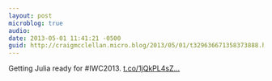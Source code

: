 ```yaml
---
layout: post
microblog: true
audio: 
date: 2013-05-01 11:41:21 -0500
guid: http://craigmcclellan.micro.blog/2013/05/01/t329636671358373888.html
---
```

Getting Julia ready for #IWC2013. [t.co/1jQkPL4sZ...](https://t.co/1jQkPL4sZ0)
